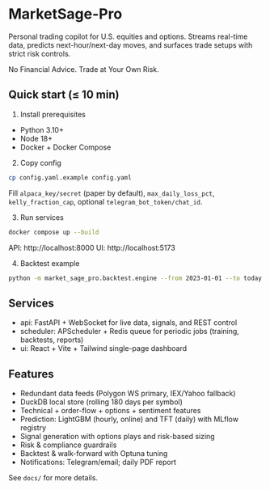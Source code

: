 # MarketSage-Pro

Personal trading copilot for U.S. equities and options. Streams real-time data, predicts next-hour/next-day moves, and surfaces trade setups with strict risk controls.

No Financial Advice. Trade at Your Own Risk.

## Quick start (≤ 10 min)

1) Install prerequisites
- Python 3.10+
- Node 18+
- Docker + Docker Compose

2) Copy config
```bash
cp config.yaml.example config.yaml
```
Fill `alpaca_key/secret` (paper by default), `max_daily_loss_pct`, `kelly_fraction_cap`, optional `telegram_bot_token/chat_id`.

3) Run services
```bash
docker compose up --build
```
API: http://localhost:8000
UI: http://localhost:5173

4) Backtest example
```bash
python -m market_sage_pro.backtest.engine --from 2023-01-01 --to today --symbols AAPL,MSFT
```

## Services
- api: FastAPI + WebSocket for live data, signals, and REST control
- scheduler: APScheduler + Redis queue for periodic jobs (training, backtests, reports)
- ui: React + Vite + Tailwind single-page dashboard

## Features
- Redundant data feeds (Polygon WS primary, IEX/Yahoo fallback)
- DuckDB local store (rolling 180 days per symbol)
- Technical + order-flow + options + sentiment features
- Prediction: LightGBM (hourly, online) and TFT (daily) with MLflow registry
- Signal generation with options plays and risk-based sizing
- Risk & compliance guardrails
- Backtest & walk-forward with Optuna tuning
- Notifications: Telegram/email; daily PDF report

See `docs/` for more details.
